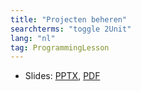 ```yaml
---
title: "Projecten beheren"
searchterms: "toggle 2Unit"
lang: "nl"
tag: ProgrammingLesson
---
```

 <ul>
 <li class="ng-binding">Slides:
 <a href="ProgrammingLessons/Projecten-beheren.pptx">PPTX</a>,
 <a href="ProgrammingLessons/Projecten-beheren.pdf">PDF</a>
 </li>
 </ul>
